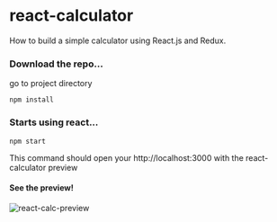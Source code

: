 # react-calculator
How to build a simple calculator using React.js and Redux.

### Download the repo...
go to project directory

``` npm install ```

### Starts using react...
``` npm start ```

This command should open your http://localhost:3000 with the react-calculator preview

#### See the preview!
![react-calc-preview](https://user-images.githubusercontent.com/24796364/60084518-fcb18a80-9737-11e9-99d3-c68fded4c47b.png)
